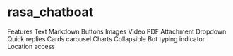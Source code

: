 # rasa_chatboat
Features Text Markdown Buttons Images Video PDF Attachment Dropdown Quick replies Cards carousel Charts Collapsible Bot typing indicator Location access
